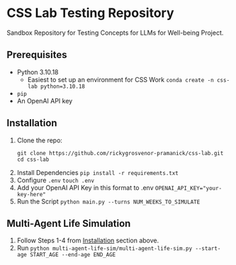 # CSS Lab Testing Repository

Sandbox Repository for Testing Concepts for LLMs for Well-being Project.

## Prerequisites

- Python 3.10.18
  * Easiest to set up an environment for CSS Work `conda create -n css-lab python=3.10.18`
- `pip`
- An OpenAI API key

## Installation

1. Clone the repo:
   ```
   git clone https://github.com/rickygrosvenor-pramanick/css-lab.git
   cd css-lab
   ```
2. Install Dependencies
   `pip install -r requirements.txt`
3. Configure `.env`
   `touch .env`
4. Add your OpenAI API Key in this format to .env
   `OPENAI_API_KEY="your-key-here"`
5. Run the Script
   `python main.py --turns NUM_WEEKS_TO_SIMULATE`

## Multi-Agent Life Simulation
1. Follow Steps 1-4 from [Installation](#installation) section above.
2. Run `python multi-agent-life-sim/multi-agent-life-sim.py --start-age START_AGE --end-age END_AGE`